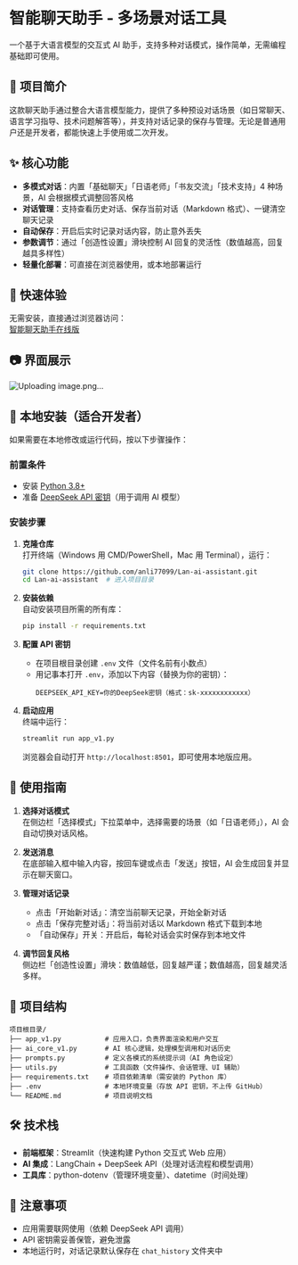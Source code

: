 # 智能聊天助手 - 多场景对话工具

一个基于大语言模型的交互式 AI 助手，支持多种对话模式，操作简单，无需编程基础即可使用。


## 🌟 项目简介

这款聊天助手通过整合大语言模型能力，提供了多种预设对话场景（如日常聊天、语言学习指导、技术问题解答等），并支持对话记录的保存与管理。无论是普通用户还是开发者，都能快速上手使用或二次开发。


## ✨ 核心功能

- **多模式对话**：内置「基础聊天」「日语老师」「书友交流」「技术支持」4 种场景，AI 会根据模式调整回答风格
- **对话管理**：支持查看历史对话、保存当前对话（Markdown 格式）、一键清空聊天记录
- **自动保存**：开启后实时记录对话内容，防止意外丢失
- **参数调节**：通过「创造性设置」滑块控制 AI 回复的灵活性（数值越高，回复越具多样性）
- **轻量化部署**：可直接在浏览器使用，或本地部署运行


## 🚀 快速体验

无需安装，直接通过浏览器访问：  
[智能聊天助手在线版](https://lan-ai-assistant-jzjowjysvg2yz67ocd6apx.streamlit.app/)  


## 📷 界面展示
![Uploading image.png…]()


## 🔧 本地安装（适合开发者）

如果需要在本地修改或运行代码，按以下步骤操作：

### 前置条件
- 安装 [Python 3.8+](https://www.python.org/downloads/)
- 准备 [DeepSeek API 密钥](https://www.deepseek.com/)（用于调用 AI 模型）


### 安装步骤

1. **克隆仓库**  
   打开终端（Windows 用 CMD/PowerShell，Mac 用 Terminal），运行：  
   ```bash
   git clone https://github.com/anli77099/Lan-ai-assistant.git
   cd Lan-ai-assistant  # 进入项目目录
   ```

2. **安装依赖**  
   自动安装项目所需的所有库：  
   ```bash
   pip install -r requirements.txt
   ```

3. **配置 API 密钥**  
   - 在项目根目录创建 `.env` 文件（文件名前有小数点）  
   - 用记事本打开 `.env`，添加以下内容（替换为你的密钥）：  
     ```env
     DEEPSEEK_API_KEY=你的DeepSeek密钥（格式：sk-xxxxxxxxxxxx）
     ```

4. **启动应用**  
   终端中运行：  
   ```bash
   streamlit run app_v1.py
   ```
   浏览器会自动打开 `http://localhost:8501`，即可使用本地版应用。


## 📖 使用指南

1. **选择对话模式**  
   在侧边栏「选择模式」下拉菜单中，选择需要的场景（如「日语老师」），AI 会自动切换对话风格。

2. **发送消息**  
   在底部输入框中输入内容，按回车键或点击「发送」按钮，AI 会生成回复并显示在聊天窗口。

3. **管理对话记录**  
   - 点击「开始新对话」：清空当前聊天记录，开始全新对话  
   - 点击「保存完整对话」：将当前对话以 Markdown 格式下载到本地  
   - 「自动保存」开关：开启后，每轮对话会实时保存到本地文件  

4. **调节回复风格**  
   侧边栏「创造性设置」滑块：数值越低，回复越严谨；数值越高，回复越灵活多样。


## 📂 项目结构

```
项目根目录/
├── app_v1.py           # 应用入口，负责界面渲染和用户交互
├── ai_core_v1.py       # AI 核心逻辑，处理模型调用和对话历史
├── prompts.py          # 定义各模式的系统提示词（AI 角色设定）
├── utils.py            # 工具函数（文件操作、会话管理、UI 辅助）
├── requirements.txt    # 项目依赖清单（需安装的 Python 库）
├── .env                # 本地环境变量（存放 API 密钥，不上传 GitHub）
└── README.md           # 项目说明文档
```


## 🛠️ 技术栈

- **前端框架**：Streamlit（快速构建 Python 交互式 Web 应用）
- **AI 集成**：LangChain + DeepSeek API（处理对话流程和模型调用）
- **工具库**：python-dotenv（管理环境变量）、datetime（时间处理）


## 📌 注意事项

- 应用需要联网使用（依赖 DeepSeek API 调用）
- API 密钥需妥善保管，避免泄露
- 本地运行时，对话记录默认保存在 `chat_history` 文件夹中

